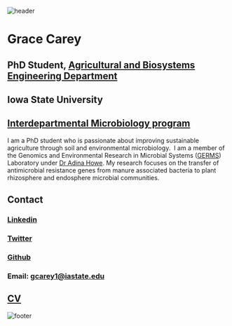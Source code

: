 ![header](header.png)

# Grace Carey
## PhD Student, [Agricultural and Biosystems Engineering Department](https://www.abe.iastate.edu/)
## Iowa State University
## [Interdepartmental Microbiology program](https://www.micrograd.iastate.edu/)

I am a PhD student who is passionate about improving sustainable agriculture through soil and environmental microbiology.  I am a member of the Genomics and Environmental Research in Microbial Systems ([GERMS](http://www.germslab.org/)) Laboratory under [Dr Adina Howe](https://www.abe.iastate.edu/adina-howe/). My research focuses on the transfer of antimicrobial resistance genes from manure associated bacteria to plant rhizosphere and endosphere microbial communities.

## Contact

### [Linkedin](https://www.linkedin.com/in/grace-carey94/)

### [Twitter](https://twitter.com/gcmicrobe)

### [Github](https://github.com/gcarey1)

### Email: gcarey1@iastate.edu

## [CV](https://drive.google.com/file/d/1SwITybVAVAr07zX4ksvWOx8BBpqjjgiT/view?usp=sharing)

![footer](footer.png)

